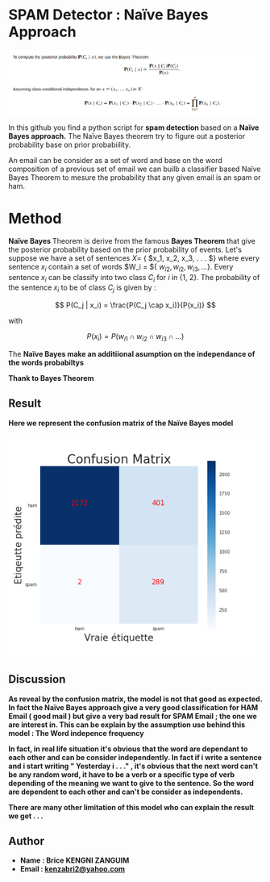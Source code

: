 # SPAM Detector : Naïve Bayes Approach
![Bayes Therem](medias/images/naive_approach.png)

In this github you find a python script for <strong> spam detection </strong> based on a <strong> Naïve Bayes approach.</strong> The Naïve Bayes theorem try to figure out a posterior probability base on prior probabiility. 

An email can be consider as a set of word and base on the word composition of a previous set of email we can builb a classifier  based Naïve Bayes Theorem to mesure the probability that any given email is an spam or ham.

# Method
<strong> Naïve Bayes </strong> Theorem is derive from the famous <strong> Bayes Theorem </strong> that give the posterior probability based on the prior probability of events. Let's suppose we have a set of sentences $X =$ { $x_1, x_2, x_3, . . . $} where every sentence $x_i$ contain a set of words $W_i = ${ $w_{i2} , w_{i2}, w_{i3}, . . .$}. Every sentence $x_i$ can be classify into two class $C_i$ for $i$ in {1, 2}. The probability of the sentence $x_i$ to be of class $C_j$ is given by : 

$$
P(C_j | x_i) = \frac{P(C_j \cap x_i)}{P(x_i)}
$$

with 

$$
P(x_i) = P( w_{i1} \cap w_{i2} \cap w_{i3} \cap . . . )
$$

The <strong> Naïve Bayes <strong> make an additiional asumption on the independance of the words probabiltys

Thank to Bayes Theorem
## Result 
Here  we represent the confusion matrix of the Naïve Bayes model 

![confusion matrix](medias/images/confusion_matrix.png)

## Discussion

As reveal by the confusion matrix, the model is not that good as expected. In fact the <strong> Naïve Bayes </strong> approach give a very good classification for <strong> HAM Email ( good mail ) </strong> but give a very bad result for <strong> SPAM Email </strong>; the one we are interest in. This can be explain by the assumption use behind this model : <strong> The Word indepence frequency </strong>

In fact, in real life situation it's obvious that the word are dependant to each other and can be consider independently. In fact if i write a sentence and i start writing <strong>" Yesterday i . . ." </strong>, it's obvious that the next word can't be any random word, it have to be a verb or a specific type of verb depending of the meaning we want to give to the sentence. So the word are dependent to each other and can't be consider as independents.

There are many other limitation of this model who can explain the result we get . . .

## Author
- Name : <strong> Brice KENGNI ZANGUIM </strong>
- Email : <strong> kenzabri2@yahoo.com </strong>